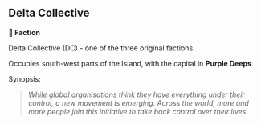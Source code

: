 ## Delta Collective

**🪪 Faction**

Delta Collective (DC) - one of the three original factions.

Occupies south-west parts of the Island, with the capital in **Purple Deeps**.

Synopsis:
> *While global organisations think they have everything under their control, a new movement is emerging. Across the world, more and more people join this initiative to take back control over their lives.*

